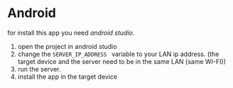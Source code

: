 # Android

for install this app you need *android studio*.

1. open the project in android studio
1. change the `SERVER_IP_ADDRESS ` variable to your LAN ip address. (the target device and the server need to be in the same LAN (same WI-FI))
1. run the server.
1. install the app in the target device

